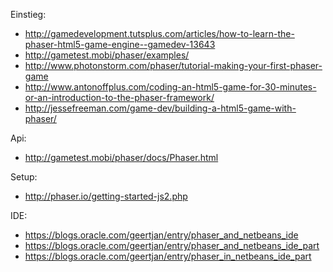Einstieg:

* http://gamedevelopment.tutsplus.com/articles/how-to-learn-the-phaser-html5-game-engine--gamedev-13643
* http://gametest.mobi/phaser/examples/ 
* http://www.photonstorm.com/phaser/tutorial-making-your-first-phaser-game
* http://www.antonoffplus.com/coding-an-html5-game-for-30-minutes-or-an-introduction-to-the-phaser-framework/
* http://jessefreeman.com/game-dev/building-a-html5-game-with-phaser/

Api:

* http://gametest.mobi/phaser/docs/Phaser.html

Setup:

* http://phaser.io/getting-started-js2.php

IDE:
* https://blogs.oracle.com/geertjan/entry/phaser_and_netbeans_ide
* https://blogs.oracle.com/geertjan/entry/phaser_and_netbeans_ide_part
* https://blogs.oracle.com/geertjan/entry/phaser_in_netbeans_ide_part
